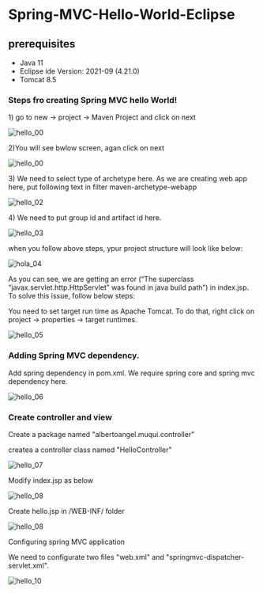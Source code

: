 # Spring-MVC-Hello-World-Eclipse
<h2> prerequisites </h2>

<ul>
  <li>Java 11</li>
  <li>Eclipse ide Version: 2021-09 (4.21.0) </li>
  <li>Tomcat 8.5 </li>
</ul>
<h3>Steps fro creating Spring MVC hello World!</h3>

<p> 1) go to new -> project -> Maven Project and click on next</p>

![hello_00](pictures/hello_01.png)
<p>2)You will see bwlow screen, agan click on next</p>

![hello_00](pictures/hello_01.png)
<p>3) We need to select type of archetype here. As we are creating web app here, put following text in filter maven-archetype-webapp </p>

![hello_02](pictures/hello_02.png)
<p>4) We need to put group id and artifact id here.</p>

![hello_03](pictures/hello_03.png)

<p>
when you follow above steps, ypur project structure will look like below: </p>

![hola_04](pictures/hello_04.png)
<p>As you can see, we are getting an error (“The superclass “javax.servlet.http.HttpServlet” was found in java build path”) in index.jsp.
To solve this issue, follow below steps:  </p>
<p> You need to set target run time as Apache Tomcat. To do that, right click on project -> properties -> target runtimes. </p>

![hello_05](pictures/hello_05.png)
<h3>Adding Spring MVC dependency.</h3>
<p>Add spring dependency in pom.xml. We require spring core and spring mvc dependency here.</p>

![hello_06](pictures/hello_06.png)
<h3>Create controller and view</h3>
<p>Create a package named "albertoangel.muqui.controller"</p>
<p>createa a controller class named "HelloController"</p>

![hello_07](pictures/hello_07.png)
<p>Modify index.jsp as below</p>

![hello_08](pictures/hello_08.png)
<p>Create hello.jsp in  /WEB-INF/ folder</p>

![hello_08](pictures/hello_09.png)
<p>Configuring spring MVC application</p>
<p>We need to configurate two files  "web.xml" and "springmvc-dispatcher-servlet.xml". </p>

![hello_10](pictures/hello_10.png)








